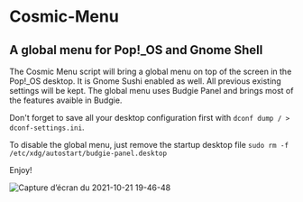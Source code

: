 # Cosmic-Menu
## A global menu for Pop!_OS and Gnome Shell

The Cosmic Menu script will bring a global menu on top of the screen in the Pop!_OS desktop. It is  Gnome Sushi enabled as well.
All previous existing settings will be kept.
The global menu uses Budgie Panel and brings most of the features avaible in Budgie.

Don't forget to save all your desktop configuration first with ```dconf dump / > dconf-settings.ini```.

To disable the global menu, just remove the startup desktop file ```sudo rm -f /etc/xdg/autostart/budgie-panel.desktop```

Enjoy!

![Capture d’écran du 2021-10-21 19-46-48](https://user-images.githubusercontent.com/2520948/138332644-c85a4de5-c08f-4680-aa0e-0230ee801287.png)

